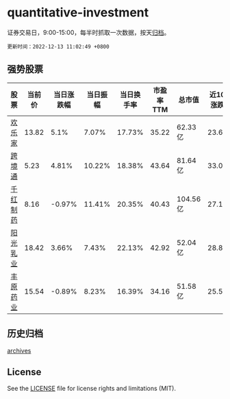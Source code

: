 # quantitative-investment

证券交易日，9:00-15:00，每半时抓取一次数据，按天[归档](archives)。

`更新时间：2022-12-13 11:02:49 +0800`

## 强势股票

|股票|当前价|当日涨跌幅|当日振幅|当日换手率|市盈率TTM|总市值|近10日涨跌幅|
|----|----|----|----|----|----|----|----|
|[欢乐家](https://xueqiu.com/S/SZ300997)|13.82|5.1%|7.07%|17.73%|35.22|62.33亿|23.61%|
|[跨境通](https://xueqiu.com/S/SZ002640)|5.23|4.81%|10.22%|18.38%|43.64|81.64亿|33.08%|
|[千红制药](https://xueqiu.com/S/SZ002550)|8.16|-0.97%|11.41%|20.35%|40.43|104.56亿|27.1%|
|[阳光乳业](https://xueqiu.com/S/SZ001318)|18.42|3.66%|7.43%|22.13%|42.92|52.04亿|28.81%|
|[丰原药业](https://xueqiu.com/S/SZ000153)|15.54|-0.89%|8.23%|16.39%|34.16|51.58亿|25.53%|

## 历史归档

[archives](archives)

## License

See the [LICENSE](LICENSE) file for license rights and limitations (MIT).
